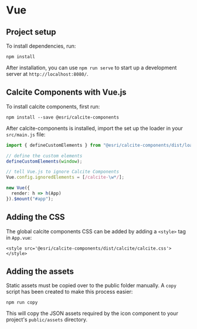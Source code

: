 # Vue

## Project setup

To install dependencies, run:

```
npm install
```

After installation, you can use `npm run serve` to start up a development server at `http://localhost:8080/`.

## Calcite Components with Vue.js

To install calcite components, first run:

```
npm install --save @esri/calcite-components
```

After calcite-components is installed, import the set up the loader in your `src/main.js` file:

```ts
import { defineCustomElements } from "@esri/calcite-components/dist/loader";

// define the custom elements
defineCustomElements(window);

// tell Vue.js to ignore Calcite Components
Vue.config.ignoredElements = [/calcite-\w*/];

new Vue({
  render: h => h(App)
}).$mount("#app");
```

## Adding the CSS

The global calcite components CSS can be added by adding a `<style>` tag in `App.vue`:

```
<style src='@esri/calcite-components/dist/calcite/calcite.css'></style>
```

## Adding the assets

Static assets must be copied over to the public folder manually. A `copy` script has been created to make this process easier:

```
npm run copy
```

This will copy the JSON assets required by the icon component to your project's `public/assets` directory.

